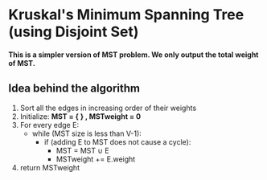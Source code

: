 # Kruskal's Minimum Spanning Tree (using Disjoint Set)


#### This is a simpler version of MST problem. We only output the total weight of MST.

## Idea behind the algorithm
  1. Sort all the edges in increasing order of their weights
  2. Initialize: **MST = { } , MSTweight = 0**
  3. For every edge E:
      - while (MST size is less than V-1):
          - if (adding E to MST does not cause a cycle):
              - MST = MST ∪ E
              - MSTweight += E.weight
  4. return MSTweight
